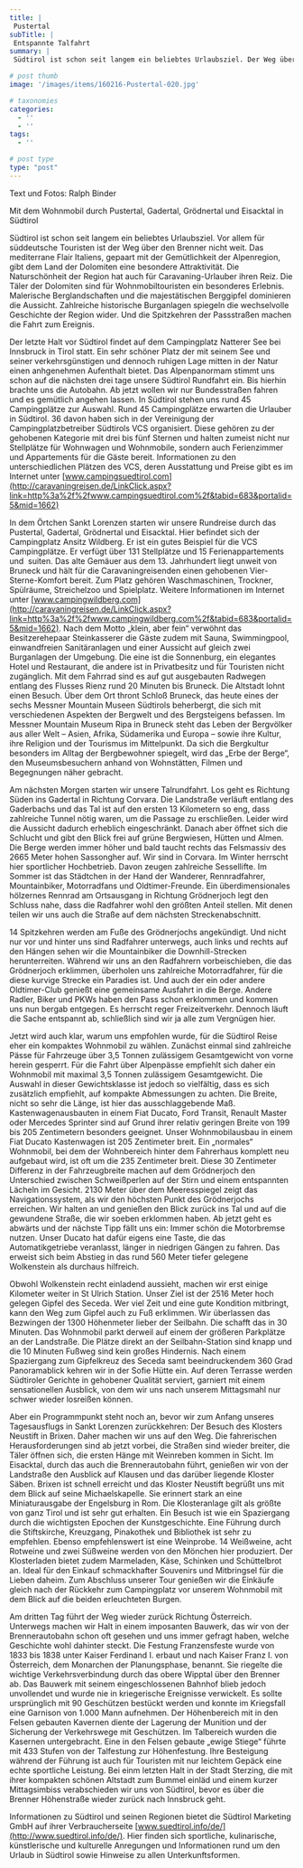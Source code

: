 ```yaml
---
title: |
 Pustertal
subTitle: |
 Entspannte Talfahrt 
summary: |
 Südtirol ist schon seit langem ein beliebtes Urlaubsziel. Der Weg über den Brenner ist nicht weit. Das mediterrane Flair Italiens, gepaart mit der Gemütlichkeit der Alpenregion, gibt dem Land der Dolomiten eine besondere Attraktivität. Die Naturschönheit der Region hat auch für Caravaning-Urlauber ihren Reiz.

# post thumb
image: '/images/items/160216-Pustertal-020.jpg'

# taxonomies
categories: 
  - ''
  - ''
tags:
  - ''

# post type
type: "post"
---
```


Text und Fotos: Ralph Binder  

Mit dem Wohnmobil durch Pustertal, Gadertal, Grödnertal und Eisacktal in Südtirol  

Südtirol ist schon seit langem ein beliebtes Urlaubsziel. Vor allem für süddeutsche Touristen ist der Weg über den Brenner nicht weit. Das mediterrane Flair Italiens, gepaart mit der Gemütlichkeit der Alpenregion, gibt dem Land der Dolomiten eine besondere Attraktivität. Die Naturschönheit der Region hat auch für Caravaning-Urlauber ihren Reiz. Die Täler der Dolomiten sind für Wohnmobiltouristen ein besonderes Erlebnis. Malerische Berglandschaften und die majestätischen Berggipfel dominieren die Aussicht. Zahlreiche historische Burganlagen spiegeln die wechselvolle Geschichte der Region wider. Und die Spitzkehren der Passstraßen machen die Fahrt zum Ereignis.   

Der letzte Halt vor Südtirol findet auf dem Campingplatz Natterer See bei Innsbruck in Tirol statt. Ein sehr schöner Platz der mit seinem See und seiner verkehrsgünstigen und dennoch ruhigen Lage mitten in der Natur einen anhgenehmen Aufenthalt bietet. Das Alpenpanormam stimmt uns schon auf die nächsten drei tage unsere Südtirol Rundfahrt ein. Bis hierhin brachte uns die Autobahn. Ab jetzt wollen wir nur Bundesstraßen fahren und es gemütlich angehen lassen. In Südtirol stehen uns rund 45 Campingplätze zur Auswahl. Rund 45 Campingplätze erwarten die Urlauber in Südtirol. 36 davon haben sich in der Vereinigung der Campingplatzbetreiber Südtirols VCS organisiert. Diese gehören zu der gehobenen Kategorie mit drei bis fünf Sternen und halten zumeist nicht nur Stellplätze für Wohnwagen und Wohnmobile, sondern auch Ferienzimmer und Appartements für die Gäste bereit. Informationen zu den unterschiedlichen Plätzen des VCS, deren Ausstattung und Preise gibt es im Internet unter [www.campingsuedtirol.com](http://caravaningreisen.de/LinkClick.aspx?link=http%3a%2f%2fwww.campingsuedtirol.com%2f&tabid=683&portalid=5&mid=1662)  

In dem Örtchen Sankt Lorenzen starten wir unsere Rundreise durch das Pustertal, Gadertal, Grödnertal und Eisacktal. Hier befindet sich der Campingplatz Ansitz Wildberg. Er ist ein gutes Beispiel für die VCS Campingplätze. Er verfügt über 131 Stellplätze und 15 Ferienappartements und&nbsp; suiten. Das alte Gemäuer aus dem 13. Jahrhundert liegt unweit von Bruneck und hält für die Caravaningreisenden einen gehobenen Vier-Sterne-Komfort bereit. Zum Platz gehören Waschmaschinen, Trockner, Spülräume, Streichelzoo und Spielplatz. Weitere Informationen im Internet unter [www.campingwildberg.com](http://caravaningreisen.de/LinkClick.aspx?link=http%3a%2f%2fwww.campingwildberg.com%2f&tabid=683&portalid=5&mid=1662). Nach dem Motto „klein, aber fein“ verwöhnt das Besitzerehepaar Steinkasserer die Gäste zudem mit Sauna, Swimmingpool, einwandfreien Sanitäranlagen und einer Aussicht auf gleich zwei Burganlagen der Umgebung. Die eine ist die Sonnenburg, ein elegantes Hotel und Restaurant, die andere ist in Privatbesitz und für Touristen nicht zugänglich. Mit dem Fahrrad sind es auf gut ausgebauten Radwegen entlang des Flusses Rienz rund 20 Minuten bis Bruneck. Die Altstadt lohnt einen Besuch. Über dem Ort thront Schloß Bruneck, das heute eines der sechs Messner Mountain Museen Südtirols beherbergt, die sich mit verschiedenen Aspekten der Bergwelt und des Bergsteigens befassen. Im Messner Mountain Museum Ripa in Bruneck steht das Leben der Bergvölker aus aller Welt – Asien, Afrika, Südamerika und Europa – sowie ihre Kultur, ihre Religion und der Tourismus im Mittelpunkt. Da sich die Bergkultur besonders im Alltag der Bergbewohner spiegelt, wird das „Erbe der Berge“, den Museumsbesuchern anhand von Wohnstätten, Filmen und Begegnungen näher gebracht.  

Am nächsten Morgen starten wir unsere Talrundfahrt. Los geht es Richtung Süden ins Gadertal in Richtung Corvara. Die Landstraße verläuft entlang des Gaderbachs und das Tal ist auf den ersten 13 Kilometern so eng, dass zahlreiche Tunnel nötig waren, um die Passage zu erschließen. Leider wird die Aussicht dadurch erheblich eingeschränkt. Danach aber öffnet sich die Schlucht und gibt den Blick frei auf grüne Bergwiesen, Hütten und Almen. Die Berge werden immer höher und bald taucht rechts das Felsmassiv des 2665 Meter hohen Sassongher auf. Wir sind in Corvara. Im Winter herrscht hier sportlicher Hochbetrieb. Davon zeugen zahlreiche Sessellifte. Im Sommer ist das Städtchen in der Hand der Wanderer, Rennradfahrer, Mountainbiker, Motorradfans und Oldtimer-Freunde. Ein überdimensionales hölzernes Rennrad am Ortsausgang in Richtung Grödnerjoch legt den Schluss nahe, dass die Radfahrer wohl den größten Anteil stellen. Mit denen teilen wir uns auch die Straße auf dem nächsten Streckenabschnitt.  

14 Spitzkehren werden am Fuße des Grödnerjochs angekündigt. Und nicht nur vor und hinter uns sind Radfahrer unterwegs, auch links und rechts auf den Hängen sehen wir die Mountainbiker die Downhill-Strecken herunterreiten. Während wir uns an den Radfahrern vorbeischieben, die das Grödnerjoch erklimmen, überholen uns zahlreiche Motorradfahrer, für die diese kurvige Strecke ein Paradies ist. Und auch der ein oder andere Oldtimer-Club genießt eine gemeinsame Ausfahrt in die Berge. Andere Radler, Biker und PKWs haben den Pass schon erklommen und kommen uns nun bergab entgegen. Es herrscht reger Freizeitverkehr. Dennoch läuft die Sache entspannt ab, schließlich sind wir ja alle zum Vergnügen hier.  

Jetzt wird auch klar, warum uns empfohlen wurde, für die Südtirol Reise eher ein kompaktes Wohnmobil zu wählen. Zunächst einmal sind zahlreiche Pässe für Fahrzeuge über 3,5 Tonnen zulässigem Gesamtgewicht von vorne herein gesperrt. Für die Fahrt über Alpenpässe empfiehlt sich daher ein Wohnmobil mit maximal 3,5 Tonnen zulässigem Gesamtgewicht. Die Auswahl in dieser Gewichtsklasse ist jedoch so vielfältig, dass es sich zusätzlich empfiehlt, auf kompakte Abmessungen zu achten. Die Breite, nicht so sehr die Länge, ist hier das ausschlaggebende Maß. Kastenwagenausbauten in einem Fiat Ducato, Ford Transit, Renault Master oder Mercedes Sprinter sind auf Grund ihrer relativ geringen Breite von 199 bis 205 Zentimetern besonders geeignet. Unser Wohnmobilausbau in einem Fiat Ducato Kastenwagen ist 205 Zentimeter breit. Ein „normales“ Wohnmobil, bei dem der Wohnbereich hinter dem Fahrerhaus komplett neu aufgebaut wird, ist oft um die 235 Zentimeter breit. Diese 30 Zentimeter Differenz in der Fahrzeugbreite machen auf dem Grödnerjoch den Unterschied zwischen Schweißperlen auf der Stirn und einem entspannten Lächeln im Gesicht. 2130 Meter über dem Meeresspiegel zeigt das Navigationssystem, als wir den höchsten Punkt des Grödnerjochs erreichen. Wir halten an und genießen den Blick zurück ins Tal und auf die gewundene Straße, die wir soeben erklommen haben. Ab jetzt geht es abwärts und der nächste Tipp fällt uns ein: Immer schön die Motorbremse nutzen. Unser Ducato hat dafür eigens eine Taste, die das Automatikgetriebe veranlasst, länger in niedrigen Gängen zu fahren. Das erweist sich beim Abstieg in das rund 560 Meter tiefer gelegene Wolkenstein als durchaus hilfreich.  

Obwohl Wolkenstein recht einladend aussieht, machen wir erst einige Kilometer weiter in St Ulrich Station. Unser Ziel ist der 2516 Meter hoch gelegen Gipfel des Seceda. Wer viel Zeit und eine gute Kondition mitbringt, kann den Weg zum Gipfel auch zu Fuß erklimmen. Wir überlassen das Bezwingen der 1300 Höhenmeter lieber der Seilbahn. Die schafft das in 30 Minuten. Das Wohnmobil parkt derweil auf einem der größeren Parkplätze an der Landstraße. Die Plätze direkt an der Seilbahn-Station sind knapp und die 10 Minuten Fußweg sind kein großes Hindernis. Nach einem Spaziergang zum Gipfelkreuz des Seceda samt beeindruckendem 360 Grad Panoramablick kehren wir in der Sofie Hütte ein. Auf deren Terrasse werden Südtiroler Gerichte in gehobener Qualität serviert, garniert mit einem sensationellen Ausblick, von dem wir uns nach unserem Mittagsmahl nur schwer wieder losreißen können.  

Aber ein Programmpunkt steht noch an, bevor wir zum Anfang unseres Tagesausflugs in Sankt Lorenzen zurückkehren: Der Besuch des Klosters Neustift in Brixen. Daher machen wir uns auf den Weg. Die fahrerischen Herausforderungen sind ab jetzt vorbei, die Straßen sind wieder breiter, die Täler öffnen sich, die ersten Hänge mit Weinreben kommen in Sicht. Im Eisacktal, durch das auch die Brennerautobahn führt, genießen wir von der Landstraße den Ausblick auf Klausen und das darüber liegende Kloster Säben. Brixen ist schnell erreicht und das Kloster Neustift begrüßt uns mit dem Blick auf seine Michaelskapelle. Sie erinnert stark an eine Miniaturausgabe der Engelsburg in Rom. Die Klosteranlage gilt als größte von ganz Tirol und ist sehr gut erhalten. Ein Besuch ist wie ein Spaziergang durch die wichtigsten Epochen der Kunstgeschichte. Eine Führung durch die Stiftskirche, Kreuzgang, Pinakothek und Bibliothek ist sehr zu empfehlen. Ebenso empfehlenswert ist eine Weinprobe. 14 Weißweine, acht Rotweine und zwei Süßweine werden von den Mönchen hier produziert. Der Klosterladen bietet zudem Marmeladen, Käse, Schinken und Schüttelbrot an. Ideal für den Einkauf schmackhafter Souvenirs und Mitbringsel für die Lieben daheim. Zum Abschluss unserer Tour genießen wir die Einkäufe gleich nach der Rückkehr zum Campingplatz vor unserem Wohnmobil mit dem Blick auf die beiden erleuchteten Burgen.  

Am dritten Tag führt der Weg wieder zurück Richtung Österreich. Unterwegs machen wir Halt in einem imposanten Bauwerk, das wir von der Brennerautobahn schon oft gesehen und uns immer gefragt haben, welche Geschichte wohl dahinter steckt. Die Festung Franzensfeste wurde von 1833 bis 1838 unter Kaiser Ferdinand I. erbaut und nach Kaiser Franz I. von Österreich, dem Monarchen der Planungsphase, benannt. Sie riegelte die wichtige Verkehrsverbindung durch das obere Wipptal über den Brenner ab. Das Bauwerk mit seinem eingeschlossenen Bahnhof blieb jedoch unvollendet und wurde nie in kriegerische Ereignisse verwickelt. Es sollte ursprünglich mit 90 Geschützen bestückt werden und konnte im Kriegsfall eine Garnison von 1.000 Mann aufnehmen. Der Höhenbereich mit in den Felsen gebauten Kavernen diente der Lagerung der Munition und der Sicherung der Verkehrswege mit Geschützen. Im Talbereich wurden die Kasernen untergebracht. Eine in den Felsen gebaute „ewige Stiege“ führte mit 433 Stufen von der Talfestung zur Höhenfestung. Ihre Besteigung während der Führung ist auch für Touristen mit nur leichtem Gepäck eine echte sportliche Leistung. Bei einm letzten Halt in der Stadt Sterzing, die mit ihrer kompakten schönen Altstadt zum Bummel einläd und einem kurzer Mittagsimbiss verabschieden wir uns von Südtirol, bevor es über die Brenner Höhenstraße wieder zurück nach Innsbruck geht.   

Informationen zu Südtirol und seinen Regionen bietet die Südtirol Marketing GmbH auf ihrer Verbraucherseite [www.suedtirol.info/de/](http://www.suedtirol.info/de/). Hier finden sich sportliche, kulinarische, künstlerische und kulturelle Anregungen und Informationen rund um den Urlaub in Südtirol sowie Hinweise zu allen Unterkunftsformen.